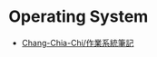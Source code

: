 # Operating System

- [Chang-Chia-Chi/作業系統筆記](https://hackmd.io/@Chang-Chia-Chi/OS/https%3A%2F%2Fhackmd.io%2F%40Chang-Chia-Chi%2FOS-CH3)